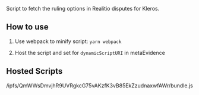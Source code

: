 Script to fetch the ruling options in Realitio disputes for Kleros.

## How to use

1) Use webpack to minify script: `yarn webpack`

2) Host the script and set for `dynamicScriptURI` in metaEvidence


## Hosted Scripts

/ipfs/QmWWsDmvjhR9UVRgkcG75vAKzfK3vB85EkZzudnaxwfAWr/bundle.js
